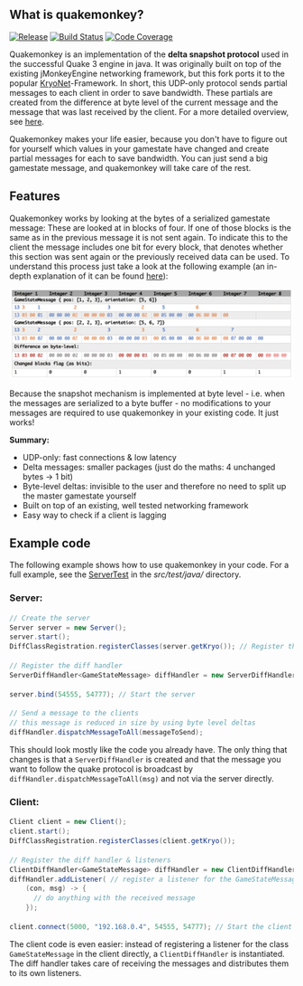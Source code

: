 ## What is quakemonkey?

[![Release](https://jitpack.io/v/crykn/quakemonkey.svg)](https://jitpack.io/#crykn/quakemonkey) [![Build Status](https://travis-ci.com/crykn/quakemonkey.svg?branch=master)](https://travis-ci.com/crykn/quakemonkey) [![Code Coverage](https://codecov.io/gh/crykn/quakemonkey/branch/master/graph/badge.svg)](https://codecov.io/gh/crykn/quakemonkey)

Quakemonkey is an implementation of the **delta snapshot protocol** used in the successful Quake 3 engine in java. It was originally built on top of the existing jMonkeyEngine networking framework, but this fork ports it to the popular [KryoNet](https://github.com/EsotericSoftware/kryonet)-Framework. In short, this UDP-only protocol sends partial messages to each client in order to save bandwidth. These partials are created from the difference at byte level of the current message and the message that was last received by the client. For a more detailed overview, see [here](http://fabiensanglard.net/quake3/network.php).

Quakemonkey makes your life easier, because you don't have to figure out for yourself which values in your gamestate have changed and create partial messages for each to save bandwidth. You can just send a big gamestate message, and quakemonkey will take care of the rest.

## Features

Quakemonkey works by looking at the bytes of a serialized gamestate message: These are looked at in blocks of four. If one of those blocks is the same as in the previous message it is not sent again. To indicate this to the client the message includes one bit for every block, that denotes whether this section was sent again or the previously received data can be used. To understand this process just take a look at the following example (an in-depth explanation of it can be found [here](https://github.com/crykn/quakemonkey/wiki)):

![Delta-Snapshot Compression](https://raw.githubusercontent.com/crykn/quakemonkey/master/functionality.png)

Because the snapshot mechanism is implemented at byte level - i.e. when the messages are serialized to a byte buffer - no modifications to your messages are required to use quakemonkey in your existing code. It just works! 

**Summary:**

* UDP-only: fast connections & low latency
* Delta messages: smaller packages (just do the maths: 4 unchanged bytes -> 1 bit)
* Byte-level deltas: invisible to the user and therefore no need to split up the master gamestate yourself
* Built on top of an existing, well tested networking framework
* Easy way to check if a client is lagging

## Example code

The following example shows how to use quakemonkey in your code. For a full example, see the [ServerTest](https://github.com/crykn/quakemonkey/blob/master/src/test/java/net/quakemonkey/ServerTest.java#L150) in the _src/test/java/_ directory.

### Server:

```java
// Create the server
Server server = new Server();
server.start();
DiffClassRegistration.registerClasses(server.getKryo()); // Register the relevant classes to the Kryo serializer

// Register the diff handler
ServerDiffHandler<GameStateMessage> diffHandler = new ServerDiffHandler<>(server);

server.bind(54555, 54777); // Start the server

// Send a message to the clients
// this message is reduced in size by using byte level deltas
diffHandler.dispatchMessageToAll(messageToSend);
```

This should look mostly like the code you already have. The only thing that changes is that a `ServerDiffHandler` is created and that the message you want to follow the quake protocol is broadcast by `diffHandler.dispatchMessageToAll(msg)` and not via the server directly.

### Client:

```java
Client client = new Client();
client.start();
DiffClassRegistration.registerClasses(client.getKryo()); 

// Register the diff handler & listeners
ClientDiffHandler<GameStateMessage> diffHandler = new ClientDiffHandler<>(client, GameStateMessage.class); 
diffHandler.addListener( // register a listener for the GameStateMessage
	(con, msg) -> {
      // do anything with the received message
	});
		
client.connect(5000, "192.168.0.4", 54555, 54777); // Start the client
```

The client code is even easier: instead of registering a listener for the class `GameStateMessage` in the client directly, a `ClientDiffHandler` is instantiated. The diff handler takes care of receiving the messages and distributes them to its own listeners.